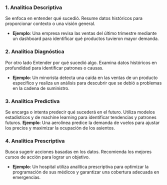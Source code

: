 
### 1. **Analítica Descriptiva**
Se enfoca en entender qué sucedió. Resume datos históricos para proporcionar contexto o una visión general.
- **Ejemplo**: Una empresa revisa las ventas del último trimestre mediante un dashboard para identificar qué productos tuvieron mayor demanda.

### 2. **Analítica Diagnóstica**
Por otro lado Entender por qué sucedió algo. Examina datos históricos en profundidad para identificar patrones o causas.
- **Ejemplo**: Un minorista detecta una caída en las ventas de un producto específico y realiza un análisis para descubrir que se debió a problemas en la cadena de suministro.

### 3. **Analítica Predictiva**
Se encarga o intenta predecir qué sucederá en el futuro. Utiliza modelos estadísticos y de machine learning para identificar tendencias y patrones futuros.
**Ejemplo**: Una aerolínea predice la demanda de vuelos para ajustar los precios y maximizar la ocupación de los asientos.

### 4. **Analítica Prescriptiva**
Busca sugerir acciones basadas en los datos. Recomienda los mejores cursos de acción para lograr un objetivo.
- **Ejemplo**: Un hospital utiliza analítica prescriptiva para optimizar la programación de sus médicos y garantizar una cobertura adecuada en emergencias.
